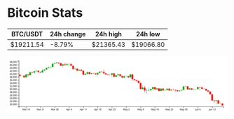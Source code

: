 # Bitcoin Stats

BTC/USDT|24h change|24h high|24h low|
|---|---|---|---|
|$19211.54|-8.79%|$21365.43|$19066.80|

<img src="./chart.svg">
